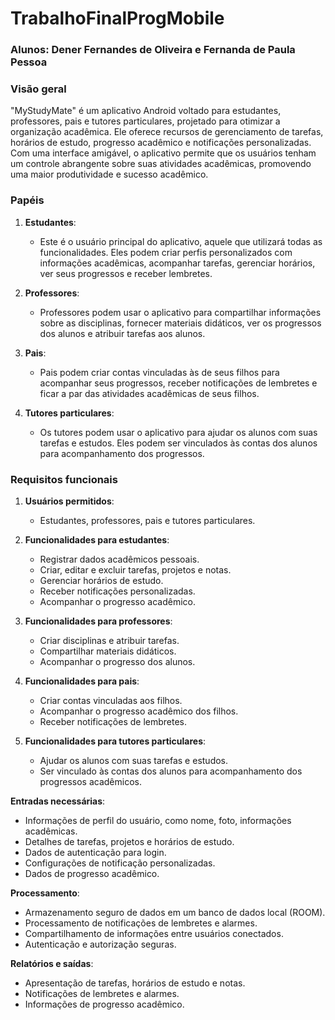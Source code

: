 # TrabalhoFinalProgMobile

### Alunos: Dener Fernandes de Oliveira e Fernanda de Paula Pessoa

### Visão geral

"MyStudyMate" é um aplicativo Android voltado para estudantes, professores, pais e tutores particulares, projetado para otimizar a organização acadêmica. Ele oferece recursos de gerenciamento de tarefas, horários de estudo, progresso acadêmico e notificações personalizadas. Com uma interface amigável, o aplicativo permite que os usuários tenham um controle abrangente sobre suas atividades acadêmicas, promovendo uma maior produtividade e sucesso acadêmico.  


### Papéis
  
1. **Estudantes**:
   - Este é o usuário principal do aplicativo, aquele que utilizará todas as funcionalidades. Eles podem criar perfis personalizados com informações acadêmicas, acompanhar tarefas, gerenciar horários, ver seus progressos e receber lembretes.

2. **Professores**:
   - Professores podem usar o aplicativo para compartilhar informações sobre as disciplinas, fornecer materiais didáticos, ver os progressos dos alunos e atribuir tarefas aos alunos.
    
3. **Pais**:
   - Pais podem criar contas vinculadas às de seus filhos para acompanhar seus progressos, receber notificações de lembretes e ficar a par das atividades acadêmicas de seus filhos.

4. **Tutores particulares**:
   - Os tutores podem usar o aplicativo para ajudar os alunos com suas tarefas e estudos. Eles podem ser vinculados às contas dos alunos para acompanhamento dos progressos.

### Requisitos funcionais

1. **Usuários permitidos**:
   - Estudantes, professores, pais e tutores particulares.

2. **Funcionalidades para estudantes**:
   - Registrar dados acadêmicos pessoais.
   - Criar, editar e excluir tarefas, projetos e notas.
   - Gerenciar horários de estudo.
   - Receber notificações personalizadas.
   - Acompanhar o progresso acadêmico.

3. **Funcionalidades para professores**:
   - Criar disciplinas e atribuir tarefas.
   - Compartilhar materiais didáticos.
   - Acompanhar o progresso dos alunos.

4. **Funcionalidades para pais**:
   - Criar contas vinculadas aos filhos.
   - Acompanhar o progresso acadêmico dos filhos.
   - Receber notificações de lembretes.

7. **Funcionalidades para tutores particulares**:
   - Ajudar os alunos com suas tarefas e estudos.
   - Ser vinculado às contas dos alunos para acompanhamento dos progressos acadêmicos.

**Entradas necessárias**:

- Informações de perfil do usuário, como nome, foto, informações acadêmicas.
- Detalhes de tarefas, projetos e horários de estudo.
- Dados de autenticação para login.
- Configurações de notificação personalizadas.
- Dados de progresso acadêmico.

**Processamento**:

- Armazenamento seguro de dados em um banco de dados local (ROOM).
- Processamento de notificações de lembretes e alarmes.
- Compartilhamento de informações entre usuários conectados.
- Autenticação e autorização seguras.

**Relatórios e saídas**:

- Apresentação de tarefas, horários de estudo e notas.
- Notificações de lembretes e alarmes.
- Informações de progresso acadêmico.

